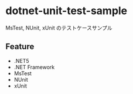 # dotnet-unit-test-sample
MsTest, NUnit, xUnit のテストケースサンプル

## Feature
- .NET5
- .NET Framework
- MsTest
- NUnit
- xUnit
